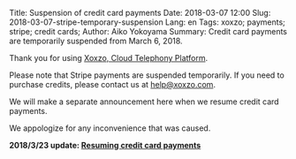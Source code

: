 Title: Suspension of credit card payments
Date: 2018-03-07 12:00
Slug: 2018-03-07-stripe-temporary-suspension
Lang: en
Tags: xoxzo; payments; stripe; credit cards; 
Author: Aiko Yokoyama
Summary: Credit card payments are temporarily suspended from March 6, 2018.

Thank you for using [Xoxzo, Cloud Telephony Platform](https://www.xoxzo.com/en/).

Please note that Stripe payments are suspended temporarily. 
If you need to purchase credits, please contact us at help@xoxzo.com.

We will make a separate announcement here when we resume credit card payments.

We appologize for any inconvenience that was caused. 

**2018/3/23 update: [Resuming credit card payments]({filename}/Announcements/201803-resume-stripe-en.md)**
